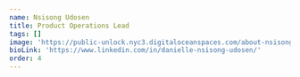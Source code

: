 ```yaml
---
name: Nsisong Udosen
title: Product Operations Lead
tags: []
image: 'https://public-unlock.nyc3.digitaloceanspaces.com/about-nsisong-udosen.png'
bioLink: 'https://www.linkedin.com/in/danielle-nsisong-udosen/'
order: 4
---
```


